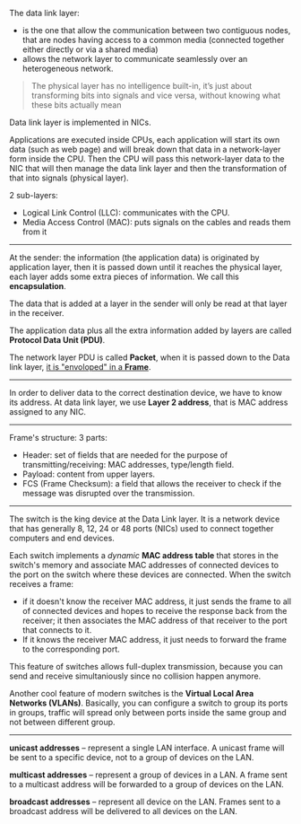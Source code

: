 The data link layer:
  - is the one that allow the communication between two contiguous nodes, that are nodes having access to a common media (connected together either directly or via a shared media)
  - allows the network layer to communicate seamlessly over an heterogeneous network.
  

> The physical layer has no intelligence built-in, it’s just about transforming bits into signals and vice versa, without knowing what these bits actually mean

Data link layer is implemented in NICs.

Applications are executed inside CPUs, each application will start its own data (such as web page) and will break down that data in a network-layer form inside the CPU. Then the CPU will pass this network-layer data to the NIC that will then manage the data link layer and then the transformation of that into signals (physical layer).

2 sub-layers:
  - Logical Link Control (LLC): communicates with the CPU.
  - Media Access Control (MAC): puts signals on the cables and reads them from it
---

At the sender: the information (the application data) is originated by application layer, then it is passed down until it reaches the physical layer, each layer adds some extra pieces of information. We call this **encapsulation**.

The data that is added at a layer in the sender will only be read at that layer in the receiver.

The application data plus all the extra information added by layers are called **Protocol Data Unit (PDU)**.

The network layer PDU is called **Packet**, when it is passed down to the Data link layer, [it is "envoloped" in a **Frame**](https://www.ictshore.com/wp-content/uploads/2016/11/1012-06-MAC_from_to.png).

---

In order to deliver data to the correct destination device, we have to know its address. At data link layer, we use **Layer 2 address**, that is MAC address assigned to any NIC.

---

Frame's structure: 3 parts:
  - Header: set of fields that are needed for the purpose of transmitting/receiving: MAC addresses, type/length field.
  - Payload: content from upper layers.
  - FCS (Frame Checksum): a field that allows the receiver to check if the message was disrupted over the transmission.

---

The switch is the king device at the Data Link layer. It is a network device that has generally 8, 12, 24 or 48 ports (NICs) used to connect together computers and end devices.

Each switch implements a *dynamic* **MAC address table** that stores in the switch's memory and associate MAC addresses of connected devices to the port on the switch where these devices are connected. When the switch receives a frame:
  - if it doesn't know the receiver MAC address, it just sends the frame to all of connected devices and hopes to receive the response back from the receiver; it then associates the MAC address of that receiver to the port that connects to it.
  - If it knows the receiver MAC address, it just needs to forward the frame to the corresponding port.
  
This feature of switches allows full-duplex transmission, because you can send and receive simultaniously since no collision happen anymore.

Another cool feature of modern switches is the **Virtual Local Area Networks (VLANs)**. Basically, you can configure a switch to group its ports in groups, traffic will spread only between ports inside the same group and not between different group.

---

**unicast addresses** – represent a single LAN interface. A unicast frame will be sent to a specific device, not to a group of devices on the LAN.

**multicast addresses** – represent a group of devices in a LAN. A frame sent to a multicast address will be forwarded to a group of devices on the LAN.

**broadcast addresses** – represent all device on the LAN. Frames sent to a broadcast address will be delivered to all devices on the LAN.









